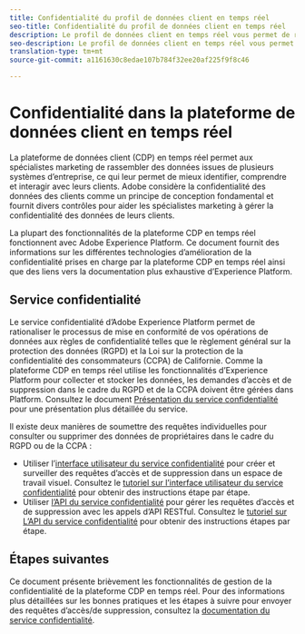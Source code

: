 ```yaml
---
title: Confidentialité du profil de données client en temps réel
seo-title: Confidentialité du profil de données client en temps réel
description: Le profil de données client en temps réel vous permet de rationaliser le processus de mise en conformité de vos opérations de données avec les règles de confidentialité.
seo-description: Le profil de données client en temps réel vous permet de rationaliser le processus de mise en conformité de vos opérations de données avec les règles de confidentialité.
translation-type: tm+mt
source-git-commit: a1161630c8edae107b784f32ee20af225f9f8c46

---
```



# Confidentialité dans la plateforme de données client en temps réel

La plateforme de données client (CDP) en temps réel permet aux spécialistes marketing de rassembler des données issues de plusieurs systèmes d’entreprise, ce qui leur permet de mieux identifier, comprendre et interagir avec leurs clients. Adobe considère la confidentialité des données des clients comme un principe de conception fondamental et fournit divers contrôles pour aider les spécialistes marketing à gérer la confidentialité des données de leurs clients.

La plupart des fonctionnalités de la plateforme CDP en temps réel fonctionnent avec Adobe Experience Platform. Ce document fournit des informations sur les différentes technologies d’amélioration de la confidentialité prises en charge par la plateforme CDP en temps réel ainsi que des liens vers la documentation plus exhaustive d’Experience Platform.

## Service confidentialité

Le service confidentialité d’Adobe Experience Platform permet de rationaliser le processus de mise en conformité de vos opérations de données aux règles de confidentialité telles que le règlement général sur la protection des données (RGPD) et la Loi sur la protection de la confidentialité des consommateurs (CCPA) de Californie. Comme la plateforme CDP en temps réel utilise les fonctionnalités d’Experience Platform pour collecter et stocker les données, les demandes d’accès et de suppression dans le cadre du RGPD et de la CCPA doivent être gérées dans Platform. Consultez le document [Présentation du service confidentialité](../../privacy-service/home.md) pour une présentation plus détaillée du service.

Il existe deux manières de soumettre des requêtes individuelles pour consulter ou supprimer des données de propriétaires dans le cadre du RGPD ou de la CCPA :

* Utiliser l’[interface utilisateur du service confidentialité](https://gdprui.cloud.adobe.io/) pour créer et surveiller des requêtes d’accès et de suppression dans un espace de travail visuel. Consultez le [tutoriel sur l’interface utilisateur du service confidentialité](../../privacy-service/ui/overview.md) pour obtenir des instructions étape par étape.
* Utiliser [l’API du service confidentialité](https://www.adobe.io/apis/experienceplatform/home/api-reference.html#!acpdr/swagger-specs/privacy-service.yaml) pour gérer les requêtes d’accès et de suppression avec les appels d’API RESTful. Consultez le [tutoriel sur L’API du service confidentialité](../../privacy-service/api/getting-started.md) pour obtenir des instructions étapes par étape.

<!-- (Capability will not be available for November GA) 
## Opt-out capabilities

Real-time CDP provides two types of consumer opt-out capabilities:

1. **General opt-out**: (Waiting on info)
1. **Segment-level opt-out of sale**: Opt-out of sale requests are captured using the Profile Privacy mixin (see the section on "Handling opt-out requests" in the [Real-time Customer Profile overview](../../profile/home.md) for more information). Using this, you can exclude users who have opted out from a segment using boolean logic ("AND NOT") in the segment predicate.
-->

## Étapes suivantes

Ce document présente brièvement les fonctionnalités de gestion de la confidentialité de la plateforme CDP en temps réel. Pour des informations plus détaillées sur les bonnes pratiques et les étapes à suivre pour envoyer des requêtes d’accès/de suppression, consultez la [documentation du service confidentialité](../../privacy-service/home.md).